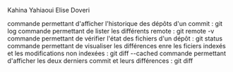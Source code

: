 Kahina Yahiaoui
Elise Doveri

commande permettant d'afficher l'historique des dépôts d'un commit : git log
commande permettant de lister les différents remote : git remote -v
commande permettant de vérifier l'état des fichiers d'un dépôt : git status
commande permettant de visualiser les différences enre les ficiers indexés et les modifications non indexées : git diff --cached
commande permettant d'afficher les deux derniers commit et leurs différences : git diff

